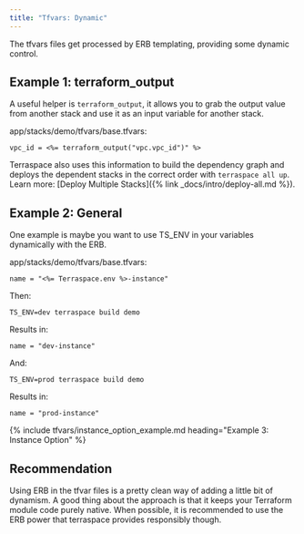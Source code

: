 ```yaml
---
title: "Tfvars: Dynamic"
---
```


The tfvars files get processed by ERB templating, providing some dynamic control.

## Example 1: terraform_output

A useful helper is `terraform_output`, it allows you to grab the output value from another stack and use it as an input variable for another stack.

app/stacks/demo/tfvars/base.tfvars:

    vpc_id = <%= terraform_output("vpc.vpc_id")" %>

Terraspace also uses this information to build the dependency graph and deploys the dependent stacks in the correct order with `terraspace all up`. Learn more: [Deploy Multiple Stacks]({% link _docs/intro/deploy-all.md %}).

## Example 2: General

One example is maybe you want to use TS_ENV in your variables dynamically with the ERB.

app/stacks/demo/tfvars/base.tfvars:

    name = "<%= Terraspace.env %>-instance"

Then:

    TS_ENV=dev terraspace build demo

Results in:

    name = "dev-instance"

And:

    TS_ENV=prod terraspace build demo

Results in:

    name = "prod-instance"

{% include tfvars/instance_option_example.md heading="Example 3: Instance Option"  %}

## Recommendation

Using ERB in the tfvar files is a pretty clean way of adding a little bit of dynamism. A good thing about the approach is that it keeps your Terraform module code purely native. When possible, it is recommended to use the ERB power that terraspace provides responsibly though.
